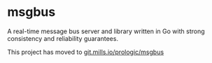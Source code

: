 # msgbus
A real-time message bus server and library written in Go with strong consistency and reliability guarantees.

This project has moved to [git.mills.io/prologic/msgbus](https://git.mills.io/prologic/msgbus)
